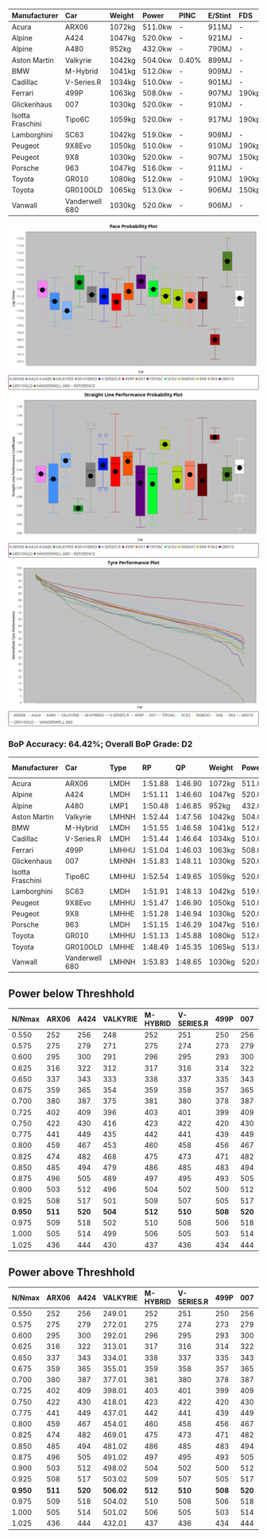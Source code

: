 | Manufacturer     | Car            | Weight | Power   | PINC    | E/Stint | FDS     |
|:-|:-|:-|:-|:-|:-|:-|
| Acura            | ARX06          | 1072kg | 511.0kw |    -    | 911MJ   |    -    |
| Alpine           | A424           | 1047kg | 520.0kw |    -    | 921MJ   |    -    |
| Alpine           | A480           | 952kg  | 432.0kw |    -    | 790MJ   |    -    |
| Aston Martin     | Valkyrie       | 1042kg | 504.0kw | 0.40%   | 899MJ   |    -    |
| BMW              | M-Hybrid       | 1041kg | 512.0kw |    -    | 909MJ   |    -    |
| Cadillac         | V-Series.R     | 1034kg | 510.0kw |    -    | 901MJ   |    -    |
| Ferrari          | 499P           | 1063kg | 508.0kw |    -    | 907MJ   | 190kph  |
| Glickenhaus      | 007            | 1030kg | 520.0kw |    -    | 910MJ   |    -    |
| Isotta Fraschini | Tipo6C         | 1059kg | 520.0kw |    -    | 917MJ   | 190kph  |
| Lamborghini      | SC63           | 1042kg | 519.0kw |    -    | 908MJ   |    -    |
| Peugeot          | 9X8Evo         | 1050kg | 510.0kw |    -    | 910MJ   | 190kph  |
| Peugeot          | 9X8            | 1030kg | 520.0kw |    -    | 907MJ   | 150kph  |
| Porsche          | 963            | 1047kg | 516.0kw |    -    | 911MJ   |    -    |
| Toyota           | GR010          | 1080kg | 512.0kw |    -    | 910MJ   | 190kph  |
| Toyota           | GR010OLD       | 1065kg | 513.0kw |    -    | 906MJ   | 150kph  |
| Vanwall          | Vanderwell 680 | 1030kg | 520.0kw |    -    | 906MJ   |    -    |

![PACECHART](./IMG/CUSTOM.png)
![STRAIGHTLINEPERFORMANCECHART](./IMG/CUSTOM_sp.png)
![TYREPERFORMANCECHART](./IMG/CUSTOM_tw.png)

### BoP Accuracy: 64.42%; Overall BoP Grade: D2
| Manufacturer     | Car            | Type  | RP      | QP      | Weight | Power¹  | Threshhold | PINC    | Power²   | E/Stint | AVG Vmax  | FDS     | RDLC | L/Stint | BOP-Grade | Model Accuracy | Model Points | Match%  | SimDiff |
|:-|:-|:-|:-|:-|:-|:-|:-|:-|:-|:-|:-|:-|:-|:-|:-|:-|:-|:-|:-|
| Acura            | ARX06          | LMDH  | 1:51.88 | 1:46.90 | 1072kg | 511.0kw | 210.0kph   |    -    | 511.00kw |  911MJ  | 279.93kph |    -    | 1.00 | 34      | +B2       | 100.00%        | 996          | 83.11%  | #       |
| Alpine           | A424           | LMDH  | 1:51.11 | 1:46.60 | 1047kg | 520.0kw | 210.0kph   |    -    | 520.00kw |  921MJ  | 280.29kph |    -    | 1.03 | 34      | -B1       | 99.37%         | 2056         | 85.64%  | #       |
| Alpine           | A480           | LMP1  | 1:50.48 | 1:46.85 |  952kg | 432.0kw | 210.0kph   |    -    | 432.00kw |  790MJ  | 282.87kph |    -    | 0.97 | 32      | -E1       | 96.76%         | 1135         | 55.18%  | -0.46   |
| Aston Martin     | Valkyrie       | LMHNH | 1:52.44 | 1:47.56 | 1042kg | 504.0kw | 250.0kph   | 0.40%   | 506.00kw |  899MJ  | 269.07kph |    -    | 1.05 | 34      | +Ω1       | 100.00%        | 247          | 36.99%  | #       |
| BMW              | M-Hybrid       | LMDH  | 1:51.55 | 1:46.58 | 1041kg | 512.0kw | 210.0kph   |    -    | 512.00kw |  909MJ  | 281.71kph |    -    | 1.03 | 34      | ~A1       | 99.20%         | 3081         | 100.00% | #       |
| Cadillac         | V-Series.R     | LMDH  | 1:51.44 | 1:46.64 | 1034kg | 510.0kw | 210.0kph   |    -    | 510.00kw |  901MJ  | 283.52kph |    -    | 1.04 | 34      | ~A1       | 99.22%         | 5358         | 98.06%  | #       |
| Ferrari          | 499P           | LMHHU | 1:51.04 | 1:46.03 | 1063kg | 508.0kw | 210.0kph   |    -    | 508.00kw |  907MJ  | 281.05kph | 190kph  | 1.05 | 34      | -B2       | 99.93%         | 6954         | 82.27%  | #       |
| Glickenhaus      | 007            | LMHNH | 1:51.83 | 1:48.11 | 1030kg | 520.0kw | 210.0kph   |    -    | 520.00kw |  910MJ  | 287.06kph |    -    | 0.97 | 34      | +C1       | 94.07%         | 2174         | 79.02%  | #       |
| Isotta Fraschini | Tipo6C         | LMHHU | 1:52.54 | 1:49.65 | 1059kg | 520.0kw | 210.0kph   |    -    | 520.00kw |  917MJ  | 278.34kph | 190kph  | 1.06 | 34      | +Ω1       | 97.73%         | 129          | 24.71%  | #       |
| Lamborghini      | SC63           | LMDH  | 1:51.91 | 1:48.13 | 1042kg | 519.0kw | 210.0kph   |    -    | 519.00kw |  908MJ  | 278.75kph |    -    | 1.06 | 34      | +B1       | 100.00%        | 784          | 85.62%  | #       |
| Peugeot          | 9X8Evo         | LMHHU | 1:51.47 | 1:46.90 | 1050kg | 510.0kw | 210.0kph   |    -    | 510.00kw |  910MJ  | 291.69kph | 190kph  | 1.00 | 34      | ~A1       | 100.00%        | 1458         | 99.48%  | #       |
| Peugeot          | 9X8            | LMHHE | 1:51.28 | 1:46.94 | 1030kg | 520.0kw | 210.0kph   |    -    | 520.00kw |  907MJ  | 280.52kph | 150kph  | 1.05 | 34      | -A2       | 98.36%         | 4506         | 94.58%  | +1.73   |
| Porsche          | 963            | LMDH  | 1:51.15 | 1:46.29 | 1047kg | 516.0kw | 210.0kph   |    -    | 516.00kw |  911MJ  | 281.45kph |    -    | 1.03 | 34      | -B1       | 99.87%         | 14199        | 87.62%  | #       |
| Toyota           | GR010          | LMHHU | 1:51.13 | 1:45.88 | 1080kg | 512.0kw | 210.0kph   |    -    | 512.00kw |  910MJ  | 277.48kph | 190kph  | 1.02 | 34      | -B1       | 99.92%         | 5012         | 86.08%  | #       |
| Toyota           | GR010OLD       | LMHHE | 1:48.49 | 1:45.35 | 1065kg | 513.0kw | 210.0kph   |    -    | 513.00kw |  906MJ  | 292.45kph | 150kph  | 1.01 | 34      | -Ω2       | 100.00%        | 351          | -63.91% | +2.93   |
| Vanwall          | Vanderwell 680 | LMHNH | 1:53.83 | 1:48.65 | 1030kg | 520.0kw | 210.0kph   |    -    | 520.00kw |  906MJ  | 282.50kph |    -    | 1.02 | 34      | +Ω2       | 95.37%         | 639          | -3.80%  | +1.89   |

## Power below Threshhold
| N/Nmax    | ARX06   | A424    | VALKYRIE | M-HYBRID | V-SERIES.R | 499P    | 007     | TIPO6C  | SC63    | 9X8EVO  | 9X8     | 963     | GR010   | GR010OLD | VANDERWELL 680 | ​     | RPM      | A480    |
|:-|:-|:-|:-|:-|:-|:-|:-|:-|:-|:-|:-|:-|:-|:-|:-|:-|:-|:-|
|  0.550    |  252    |  256    |  248     |  252     |  251       |  250    |  256    |  256    |  256    |  251    |  256    |  254    |  252    |  253     |  256           |  ​    |   --     |   -     |
|  0.575    |  275    |  279    |  271     |  275     |  274       |  273    |  279    |  279    |  279    |  274    |  279    |  277    |  275    |  276     |  279           |  ​    |   --     |   -     |
|  0.600    |  295    |  300    |  291     |  296     |  295       |  293    |  300    |  300    |  299    |  295    |  300    |  298    |  296    |  296     |  300           |  ​    |   --     |   -     |
|  0.625    |  316    |  322    |  312     |  317     |  316       |  314    |  322    |  322    |  321    |  316    |  322    |  319    |  317    |  317     |  322           |  ​    |   --     |   -     |
|  0.650    |  337    |  343    |  333     |  338     |  337       |  335    |  343    |  343    |  342    |  337    |  343    |  340    |  338    |  338     |  343           |  ​    |   --     |   -     |
|  0.675    |  359    |  365    |  354     |  359     |  358       |  357    |  365    |  365    |  364    |  358    |  365    |  362    |  359    |  360     |  365           |  ​    |   --     |   -     |
|  0.700    |  380    |  387    |  375     |  381     |  380       |  378    |  387    |  387    |  386    |  380    |  387    |  384    |  381    |  382     |  387           |  ​    |   --     |   -     |
|  0.725    |  402    |  409    |  396     |  403     |  401       |  399    |  409    |  409    |  408    |  401    |  409    |  406    |  403    |  403     |  409           |  ​    |   --     |   -     |
|  0.750    |  422    |  430    |  416     |  423     |  422       |  420    |  430    |  430    |  429    |  422    |  430    |  427    |  423    |  424     |  430           |  ​    |   --     |   -     |
|  0.775    |  441    |  449    |  435     |  442     |  441       |  439    |  449    |  449    |  448    |  441    |  449    |  446    |  442    |  443     |  449           |  ​    |  5000    |  254    |
|  0.800    |  459    |  467    |  453     |  460     |  458       |  456    |  467    |  467    |  466    |  458    |  467    |  463    |  460    |  461     |  467           |  ​    |  5500    |  300    |
|  0.825    |  474    |  482    |  468     |  475     |  473       |  471    |  482    |  482    |  481    |  473    |  482    |  478    |  475    |  476     |  482           |  ​    |  6000    |  335    |
|  0.850    |  485    |  494    |  479     |  486     |  485       |  483    |  494    |  494    |  493    |  485    |  494    |  490    |  486    |  487     |  494           |  ​    |  6500    |  378    |
|  0.875    |  496    |  505    |  489     |  497     |  495       |  493    |  505    |  505    |  504    |  495    |  505    |  501    |  497    |  498     |  505           |  ​    |  7000    |  422    |
|  0.900    |  503    |  512    |  496     |  504     |  502       |  500    |  512    |  512    |  511    |  502    |  512    |  508    |  504    |  505     |  512           |  ​    |  7500    |  433    |
|  0.925    |  508    |  517    |  501     |  509     |  507       |  505    |  517    |  517    |  516    |  507    |  517    |  513    |  509    |  510     |  517           |  ​    |  8000    |  429    |
| **0.950** | **511** | **520** | **504**  | **512**  | **510**    | **508** | **520** | **520** | **519** | **510** | **520** | **516** | **512** | **513**  | **520**        | **​** | **8500** | **432** |
|  0.975    |  509    |  518    |  502     |  510     |  508       |  506    |  518    |  518    |  517    |  508    |  518    |  514    |  510    |  511     |  518           |  ​    |  9000    |  216    |
|  1.000    |  505    |  514    |  499     |  506     |  505       |  503    |  514    |  514    |  513    |  505    |  514    |  510    |  506    |  507     |  514           |  ​    |   --     |   -     |
|  1.025    |  436    |  444    |  430     |  437     |  436       |  434    |  444    |  444    |  443    |  436    |  444    |  441    |  437    |  438     |  444           |  ​    |   --     |   -     |

## Power above Threshhold
| N/Nmax    | ARX06   | A424    | VALKYRIE   | M-HYBRID | V-SERIES.R | 499P    | 007     | TIPO6C  | SC63    | 9X8EVO  | 9X8     | 963     | GR010   | GR010OLD | VANDERWELL 680 | ​     | RPM      | A480    |
|:-|:-|:-|:-|:-|:-|:-|:-|:-|:-|:-|:-|:-|:-|:-|:-|:-|:-|:-|
|  0.550    |  252    |  256    |  249.01    |  252     |  251       |  250    |  256    |  256    |  256    |  251    |  256    |  254    |  252    |  253     |  256           |  ​    |   --     |   -     |
|  0.575    |  275    |  279    |  272.01    |  275     |  274       |  273    |  279    |  279    |  279    |  274    |  279    |  277    |  275    |  276     |  279           |  ​    |   --     |   -     |
|  0.600    |  295    |  300    |  292.01    |  296     |  295       |  293    |  300    |  300    |  299    |  295    |  300    |  298    |  296    |  296     |  300           |  ​    |   --     |   -     |
|  0.625    |  316    |  322    |  313.01    |  317     |  316       |  314    |  322    |  322    |  321    |  316    |  322    |  319    |  317    |  317     |  322           |  ​    |   --     |   -     |
|  0.650    |  337    |  343    |  334.01    |  338     |  337       |  335    |  343    |  343    |  342    |  337    |  343    |  340    |  338    |  338     |  343           |  ​    |   --     |   -     |
|  0.675    |  359    |  365    |  355.01    |  359     |  358       |  357    |  365    |  365    |  364    |  358    |  365    |  362    |  359    |  360     |  365           |  ​    |   --     |   -     |
|  0.700    |  380    |  387    |  377.01    |  381     |  380       |  378    |  387    |  387    |  386    |  380    |  387    |  384    |  381    |  382     |  387           |  ​    |   --     |   -     |
|  0.725    |  402    |  409    |  398.01    |  403     |  401       |  399    |  409    |  409    |  408    |  401    |  409    |  406    |  403    |  403     |  409           |  ​    |   --     |   -     |
|  0.750    |  422    |  430    |  418.01    |  423     |  422       |  420    |  430    |  430    |  429    |  422    |  430    |  427    |  423    |  424     |  430           |  ​    |   --     |   -     |
|  0.775    |  441    |  449    |  437.01    |  442     |  441       |  439    |  449    |  449    |  448    |  441    |  449    |  446    |  442    |  443     |  449           |  ​    |  5000    |  254    |
|  0.800    |  459    |  467    |  454.01    |  460     |  458       |  456    |  467    |  467    |  466    |  458    |  467    |  463    |  460    |  461     |  467           |  ​    |  5500    |  300    |
|  0.825    |  474    |  482    |  469.01    |  475     |  473       |  471    |  482    |  482    |  481    |  473    |  482    |  478    |  475    |  476     |  482           |  ​    |  6000    |  335    |
|  0.850    |  485    |  494    |  481.02    |  486     |  485       |  483    |  494    |  494    |  493    |  485    |  494    |  490    |  486    |  487     |  494           |  ​    |  6500    |  378    |
|  0.875    |  496    |  505    |  491.02    |  497     |  495       |  493    |  505    |  505    |  504    |  495    |  505    |  501    |  497    |  498     |  505           |  ​    |  7000    |  422    |
|  0.900    |  503    |  512    |  498.02    |  504     |  502       |  500    |  512    |  512    |  511    |  502    |  512    |  508    |  504    |  505     |  512           |  ​    |  7500    |  433    |
|  0.925    |  508    |  517    |  503.02    |  509     |  507       |  505    |  517    |  517    |  516    |  507    |  517    |  513    |  509    |  510     |  517           |  ​    |  8000    |  429    |
| **0.950** | **511** | **520** | **506.02** | **512**  | **510**    | **508** | **520** | **520** | **519** | **510** | **520** | **516** | **512** | **513**  | **520**        | **​** | **8500** | **432** |
|  0.975    |  509    |  518    |  504.02    |  510     |  508       |  506    |  518    |  518    |  517    |  508    |  518    |  514    |  510    |  511     |  518           |  ​    |  9000    |  216    |
|  1.000    |  505    |  514    |  501.02    |  506     |  505       |  503    |  514    |  514    |  513    |  505    |  514    |  510    |  506    |  507     |  514           |  ​    |   --     |   -     |
|  1.025    |  436    |  444    |  432.01    |  437     |  436       |  434    |  444    |  444    |  443    |  436    |  444    |  441    |  437    |  438     |  444           |  ​    |   --     |   -     |

